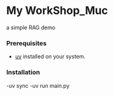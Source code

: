 # My WorkShop_Muc

a simple RAG demo

### Prerequisites

- [uv](https://docs.astral.sh/uv/) installed on your system.

### Installation
-uv sync
-uv run main.py

